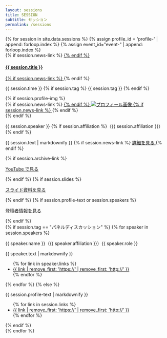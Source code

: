```yaml
---
layout: sessions
title: SESSION
subtitle: セッション
permalink: /sessions
---
```

  <div class="row text-left">
    {% for session in site.data.sessions %}
      {% assign profile_id = 'profile-' | append: forloop.index %}
      {% assign event_id="event-" | append: forloop.index %}
    <div class="col-md-6 col-12 p-3" id="{{event_id}}">
      {% if session.news-link %}
      <a href='{{ session.news-link }}'>
      {% endif %}
      <h4 class="ws-title">{{ session.title }}</h4>
      {% if session.news-link %}
      </a>
      {% endif %}
      <p>
        {{ session.time }}
        {% if session.tag %}
        <span class="badge badge-ws">{{ session.tag }}</span>
        {% endif %}
      </p>
     {% if session.profile-img %}
      <div class="my-3">
        {% if session.news-link %}
        <a href='{{ session.news-link }}'>
        {% endif %}
        <img src="img/{{ site.year }}/session/{{ session.profile-img }}" class="w-100 px-5" alt="プロフィール画像">
        {% if session.news-link %}
        </a>
        {% endif %}
      </div>
      {% endif %}
      <p class="session-speaker-name">{{ session.speaker }} {% if session.affiliation %}（{{ session.affiliation }}）{% endif %}</p>
      <p>
	{{ session.text | markdownify }}
	{% if session.news-link %}
	<a class='btn btn-danger btn-sm' href='{{ session.news-link }}'>
	  <i class='fas fa-scroll'></i> 詳細を見る
	</a>
	{% endif %}
      </p>
      {% if session.archive-link %}
      <p>
      	<a href="{{ session.archive-link }}" target="_blank" rel="noopener" class="btn btn-danger btn-sm"><i class="fab fa-youtube"></i> YouTube で見る</a>
      </p>
      {% endif %}
      {% if session.slides %}
      <p>
      	<a href="{{ session.slides }}" target="_blank" rel="noopener" class="btn btn-danger btn-sm"><i class="fas fa-scroll"></i> スライド資料を見る</a>
      </p>
      {% endif %}
      {% if session.profile-text or session.speakers %}
      <p>
      	<a href="#{{ profile_id }}" role="button" data-bs-toggle="collapse" data-bs-target="#{{ profile_id }}" data-toggle="collapse" class="btn btn-danger btn-sm"><i class="fas fa-angle-down"></i> 登壇者情報を見る</a>
      </p>
      {% endif %}
      <div class="collapse mt-3" id="{{ profile_id }}">
        {% if session.tag == "パネルディスカッション" %}
        {% for speaker in session.speakers %}
        <p class="session-speaker-name">{{ speaker.name }}（{{ speaker.affiliation }}）<span class="badge badge-main">{{ speaker.role }}</span></p>
        <p>{{ speaker.text | markdownify }}</p>
        <ul>
          {% for link in speaker.links %}
          <li><a href="{{ link }}" target="_blank" rel="noopener external">{{ link | remove_first: 'https://' | remove_first: 'http://' }}</a></li>
          {% endfor %}
        </ul>
        {% endfor %}
        {% else %}
        <p>{{ session.profile-text | markdownify }}</p>
        <ul>
          {% for link in session.links %}
          <li><a href="{{ link }}" target="_blank" rel="noopener external">{{ link | remove_first: 'https://' | remove_first: 'http://' }}</a></li>
          {% endfor %}
        </ul>
        {% endif %}
      </div>
    </div>
    {% endfor %}
  </div>
